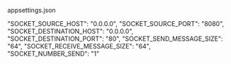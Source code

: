 appsettings.json

"SOCKET_SOURCE_HOST": "0.0.0.0",
"SOCKET_SOURCE_PORT": "8080",
"SOCKET_DESTINATION_HOST": "0.0.0.0",
"SOCKET_DESTINATION_PORT": "80",
"SOCKET_SEND_MESSAGE_SIZE": "64",
"SOCKET_RECEIVE_MESSAGE_SIZE": "64",
"SOCKET_NUMBER_SEND": "1"